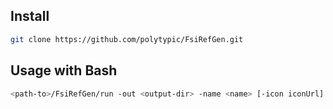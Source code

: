 ## Install

```bash
git clone https://github.com/polytypic/FsiRefGen.git
```

## Usage with Bash

```bash
<path-to>/FsiRefGen/run -out <output-dir> -name <name> [-icon iconUrl] -- <input.fsi> ...
```
